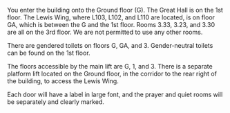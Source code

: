You enter the building onto the Ground floor (G). The Great Hall is on the 1st floor.
The Lewis Wing, where L103, L102, and L110 are located, is on floor GA, which is between the G and the 1st floor. Rooms 3.33, 3.23, and 3.30 are all on the 3rd floor.
We are not permitted to use any other rooms.

There are gendered toilets on floors G, GA, and 3. Gender-neutral toilets can be found on the 1st floor.

The floors accessible by the main lift are G, 1, and 3. There is a separate platform lift located on the Ground floor, in the corridor to the rear right of the building, to access the Lewis Wing.

Each door will have a label in large font, and the prayer and quiet rooms will be separately and clearly marked.